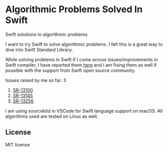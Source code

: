 # Algorithmic Problems Solved In Swift
Swift solutions to algorithmic problems

I want to try Swift to solve algorithmic problems. I felt this is a great way to dive into 
Swift Standard Library.


While solving problems in Swift if I come across issues/improvements in Swift compiler,
I have reported them [here](https://bugs.swift.org/) and I am fixing them as well if possible with 
the support from Swift open source community.

Issues raised by me so far: 3

1. [SR-13100](https://bugs.swift.org/browse/SR-13100)
2. [SR-13145](https://bugs.swift.org/browse/SR-13145)
3. [SR-13256](https://bugs.swift.org/browse/SR-13256)

I am using sourcekitd in VSCode for Swift language support on macOS. 
All algorithms used are tested on Linux as well.


## License 
MIT license
